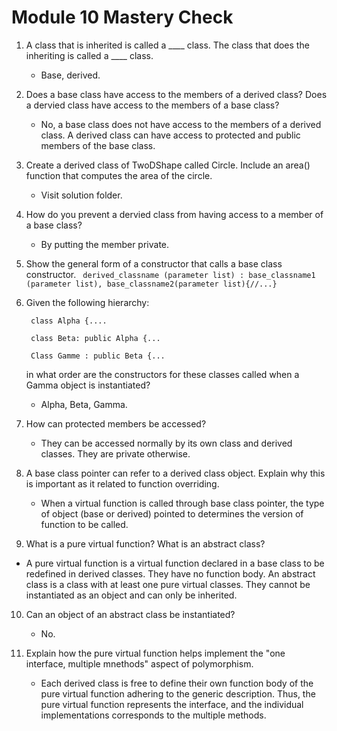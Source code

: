 # Module 10 Mastery Check

1. A class that is inherited is called a ____ class. The class that does the inheriting is called a ____ class.
   - Base, derived.
  
2. Does a base class have access to the members of a derived class? Does a dervied class have access to the members of a base class?
   - No, a base class does not have access to the members of a derived class. A derived class can have access to protected and public members of the base class.
  
3. Create a derived class of TwoDShape called Circle. Include an area() function that computes the area of the circle.
   - Visit solution folder.
  
4. How do you prevent a dervied class from having access to a member of a base class?
   - By putting the member private.
  
5. Show the general form of a constructor that calls a base class constructor.
   ` derived_classname (parameter list) : base_classname1 (parameter list), base_classname2(parameter list){//...}`

6. Given the following hierarchy:
   ```
    class Alpha {....

    class Beta: public Alpha {...

    Class Gamme : public Beta {...
   ```
   in what order are the constructors for these classes called when a Gamma object is instantiated?
   - Alpha, Beta, Gamma.
  
7. How can protected members be accessed?
   - They can be accessed normally by its own class and derived classes. They are private otherwise.
  
8. A base class pointer can refer to a derived class object. Explain why this is important as it related to function overriding.
   - When a virtual function is called through base class pointer, the type of object (base or derived) pointed to determines the version of function to be called.

9. What is a pure virtual function? What is an abstract class?
  - A pure virtual function is a virtual function declared in a base class to be redefined in derived classes. They have no function body. An abstract class is a class with at least one pure virtual classes. They cannot be instantiated as an object and can only be inherited.

10. Can an object of an abstract class be instantiated?
    - No.
   
11. Explain how the pure virtual function helps implement the "one interface, multiple mnethods" aspect of polymorphism.
    - Each derived class is free to define their own function body of the pure virtual function adhering to the generic description. Thus, the pure virtual function represents the interface, and the individual implementations corresponds to the multiple methods. 
